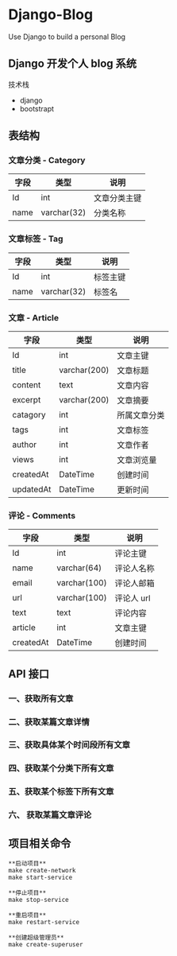 # Django-Blog
Use Django to build a personal Blog

## Django 开发个人 blog 系统

技术栈

- django
- bootstrapt



## 表结构

### 文章分类 - Category

| 字段 | 类型        | 说明         |
| ---- | ----------- | ------------ |
| Id   | int         | 文章分类主键 |
| name | varchar(32) | 分类名称     |



### 文章标签 - Tag

| 字段 | 类型        | 说明     |
| ---- | ----------- | -------- |
| Id   | int         | 标签主键 |
| name | varchar(32) | 标签名   |



### 文章 - Article

| 字段      | 类型         | 说明         |
| --------- | ------------ | ------------ |
| Id        | int          | 文章主键     |
| title     | varchar(200) | 文章标题     |
| content   | text         | 文章内容     |
| excerpt   | varchar(200) | 文章摘要     |
| catagory  | int          | 所属文章分类 |
| tags      | int          | 文章标签     |
| author    | int          | 文章作者     |
| views     | int          | 文章浏览量   |
| createdAt | DateTime     | 创建时间     |
| updatedAt | DateTime     | 更新时间     |



### 评论 - Comments

| 字段      | 类型         | 说明       |
| --------- | ------------ | ---------- |
| Id        | int          | 评论主键   |
| name      | varchar(64)  | 评论人名称 |
| email     | varchar(100) | 评论人邮箱 |
| url       | varchar(100) | 评论人 url |
| text      | text         | 评论内容   |
| article   | int          | 文章主键   |
| createdAt | DateTime     | 创建时间   |



## API 接口

### 一、获取所有文章

### 二、获取某篇文章详情

### 三、获取具体某个时间段所有文章

### 四、获取某个分类下所有文章

### 五、获取某个标签下所有文章

### 六、 获取某篇文章评论

## 项目相关命令
```
**启动项目**
make create-network
make start-service

**停止项目**
make stop-service

**重启项目**
make restart-service

**创建超级管理员**
make create-superuser
```